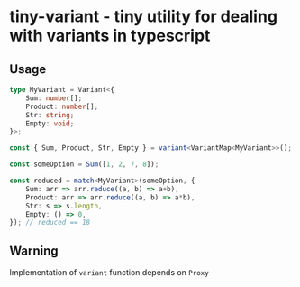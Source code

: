 # tiny-variant - tiny utility for dealing with variants in typescript


## Usage
```typescript
type MyVariant = Variant<{
    Sum: number[];
    Product: number[];
    Str: string;
    Empty: void;
}>;

const { Sum, Product, Str, Empty } = variant<VariantMap<MyVariant>>();

const someOption = Sum([1, 2, 7, 8]);

const reduced = match<MyVariant>(someOption, {
    Sum: arr => arr.reduce((a, b) => a+b),
    Product: arr => arr.reduce((a, b) => a*b),
    Str: s => s.length,
    Empty: () => 0,
}); // reduced == 18
````

## Warning
Implementation of `variant` function depends on `Proxy`